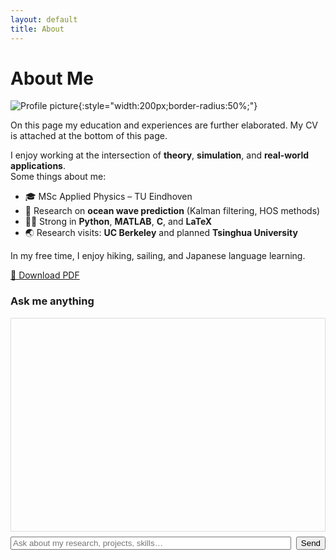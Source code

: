 ```yaml
---
layout: default
title: About
---
```


# About Me

![Profile picture](assets/images/profile.jpg){:style="width:200px;border-radius:50%;"}

On this page my education and experiences are further elaborated. My CV is attached at the bottom of this page.


I enjoy working at the intersection of **theory**, **simulation**, and **real-world applications**.  
Some things about me:

- 🎓 MSc Applied Physics – TU Eindhoven
- 🌊 Research on **ocean wave prediction** (Kalman filtering, HOS methods)
- 🧑‍💻 Strong in **Python**, **MATLAB**, **C**, and **LaTeX**
- 🌏 Research visits: **UC Berkeley** and planned **Tsinghua University**

In my free time, I enjoy hiking, sailing, and Japanese language learning.

  
[📄 Download PDF](assets/Lars_ten_Hacken_CV.pdf)

<div id="chat" style="max-width:900px;margin:auto">
  <h3>Ask me anything</h3>
  <div id="log" style="border:1px solid #ddd;height:320px;overflow:auto;padding:10px;font-family:monospace;white-space:pre-wrap"></div>
  <div style="margin-top:8px;display:flex;gap:8px">
    <input id="q" placeholder="Ask about my research, projects, skills…" style="flex:1">
    <button id="send">Send</button>
  </div>
  <div id="status" style="margin-top:6px;color:#666"></div>
</div>

<!-- WebLLM runtime (global 'webllm') -->
<script src="https://cdn.jsdelivr.net/npm/@mlc-ai/web-llm@0.2.74/dist/webllm.min.js"></script>

<script>
if (!window.webllm) {
  console.error('WebLLM failed to load'); 
  document.getElementById('log')?.append('Error: WebLLM script not loaded.');
}


(async () => {
  const log = document.getElementById('log');
  const status = document.getElementById('status');
  const add = (r,t)=>{const d=document.createElement('div');d.textContent=`${r}: ${t}`;log.appendChild(d);log.scrollTop=log.scrollHeight;};

  if(!('gpu' in navigator)){ add('Error','WebGPU not available—probeer Chrome/Edge desktop via HTTPS.'); return; }

  // 1) Knowledge laden (laat zoals je had)
  const BASE='{{ site.baseurl }}'||'';
  let KB={bio:'',highlights:[],projects:[]};
  try{
    const resp=await fetch(`${BASE}/assets/about.json`,{cache:'no-store'});
    if(!resp.ok) throw new Error(`HTTP ${resp.status}`);
    KB=await resp.json();
  }catch(e){ add('Error','/assets/about.json niet gevonden.'); console.error(e); return; }

  const context=`BIO: ${KB.bio}
HIGHLIGHTS: ${KB.highlights.join('; ')}
PROJECTS: ${KB.projects.map(p=>p.title+': '+p.desc).join(' | ')}`;

  // 2) Probeer meerdere bekende, lichte modellen
  const candidates = [
    "Llama-3.2-1B-Instruct-q4f16_1-MLC",
    "Qwen2.5-0.5B-Instruct-q4f16_1-MLC",
    "Phi-1.1-q4f16_1-MLC"
  ];

  let engine=null, lastErr=null;
  for (const m of candidates){
    try{
      status.textContent = `Loading model: ${m} …`;
      engine = await webllm.CreateMLCEngine(
        { model: m },
        { gpuMemoryUtility: 0.9, wasmNumThreads: 1 } // 1 thread is veiliger op GitHub Pages
      );
      status.textContent = `Model ready: ${m}`;
      break;
    }catch(e){
      console.warn('Model failed', m, e);
      lastErr = e;
    }
  }
  if(!engine){ add('Error','Model load failed for all candidates. Zie console (F12) voor details.'); console.error(lastErr); return; }

  async function ask(q){
    const sys=`You ONLY answer about Lars using this profile context. If unrelated, say you only answer about Lars.\n### PROFILE CONTEXT\n${context}`;
    try{
      const out = await engine.chat.completions.create({
        messages:[{role:'system',content:sys},{role:'user',content:q}],
        temperature:0.2, max_tokens:256
      });
      return out.choices[0].message.content;
    }catch(e){ console.error(e); return 'Generation error.'; }
  }

  document.getElementById('send').onclick = async ()=>{
    const box=document.getElementById('q'); const q=box.value.trim(); if(!q) return;
    add('You', q); box.value=''; status.textContent='Thinking…';
    const a = await ask(q); status.textContent=''; add('Bot', a);
  };
})();
</script>
